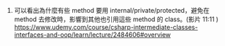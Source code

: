 
1. 可以看出為什麼有些 method 要用 internal/private/protected，避免在 method 去修改時，影響到其他也引用這些 method 的 class。(影片 11:11 )
https://www.udemy.com/course/csharp-intermediate-classes-interfaces-and-oop/learn/lecture/2484606#overview

